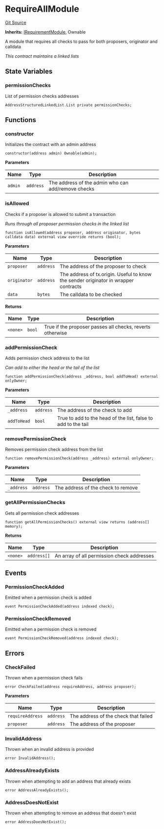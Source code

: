 # RequireAllModule
[Git Source](https://github.com/SyndicateProtocol/metabased-rollup/blob/eb4946a298148d1c686f65f1f0883c9daf2b87fe/src/requirement-modules/RequireAllModule.sol)

**Inherits:**
[IRequirementModule](/src/interfaces/IRequirementModule.sol/interface.IRequirementModule.md), Ownable

A module that requires all checks to pass for both proposers, originator and calldata

*This contract maintains a linked lists*


## State Variables
### permissionChecks
List of permission checks addresses


```solidity
AddressStructuredLinkedList.List private permissionChecks;
```


## Functions
### constructor

Initializes the contract with an admin address


```solidity
constructor(address admin) Ownable(admin);
```
**Parameters**

|Name|Type|Description|
|----|----|-----------|
|`admin`|`address`|The address of the admin who can add/remove checks|


### isAllowed

Checks if a proposer is allowed to submit a transaction

*Runs through all proposer permission checks in the linked list*


```solidity
function isAllowed(address proposer, address originator, bytes calldata data) external view override returns (bool);
```
**Parameters**

|Name|Type|Description|
|----|----|-----------|
|`proposer`|`address`|The address of the proposer to check|
|`originator`|`address`|The address of tx.origin. Useful to know the sender originator in wrapper contracts|
|`data`|`bytes`|The calldata to be checked|

**Returns**

|Name|Type|Description|
|----|----|-----------|
|`<none>`|`bool`|True if the proposer passes all checks, reverts otherwise|


### addPermissionCheck

Adds permission check address to the list

*Can add to either the head or the tail of the list*


```solidity
function addPermissionCheck(address _address, bool addToHead) external onlyOwner;
```
**Parameters**

|Name|Type|Description|
|----|----|-----------|
|`_address`|`address`|The address of the check to add|
|`addToHead`|`bool`|True to add to the head of the list, false to add to the tail|


### removePermissionCheck

Removes permission check address from the list


```solidity
function removePermissionCheck(address _address) external onlyOwner;
```
**Parameters**

|Name|Type|Description|
|----|----|-----------|
|`_address`|`address`|The address of the check to remove|


### getAllPermissionChecks

Gets all permission check addresses


```solidity
function getAllPermissionChecks() external view returns (address[] memory);
```
**Returns**

|Name|Type|Description|
|----|----|-----------|
|`<none>`|`address[]`|An array of all permission check addresses|


## Events
### PermissionCheckAdded
Emitted when a permission check is added


```solidity
event PermissionCheckAdded(address indexed check);
```

### PermissionCheckRemoved
Emitted when a permission check is removed


```solidity
event PermissionCheckRemoved(address indexed check);
```

## Errors
### CheckFailed
Thrown when a permission check fails


```solidity
error CheckFailed(address requireAddress, address proposer);
```

**Parameters**

|Name|Type|Description|
|----|----|-----------|
|`requireAddress`|`address`|The address of the check that failed|
|`proposer`|`address`|The address of the proposer|

### InvalidAddress
Thrown when an invalid address is provided


```solidity
error InvalidAddress();
```

### AddressAlreadyExists
Thrown when attempting to add an address that already exists


```solidity
error AddressAlreadyExists();
```

### AddressDoesNotExist
Thrown when attempting to remove an address that doesn't exist


```solidity
error AddressDoesNotExist();
```

